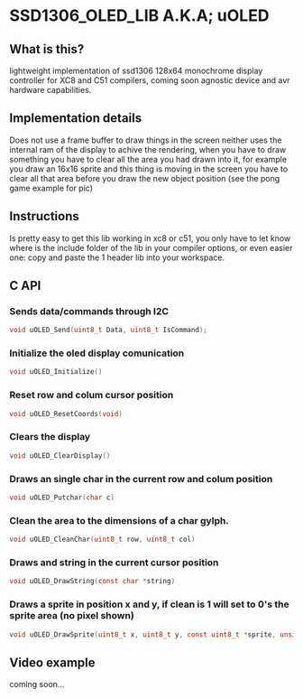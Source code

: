 # SSD1306_OLED_LIB A.K.A; uOLED
## What is this?
lightweight implementation of ssd1306 128x64 monochrome display controller for XC8 and C51 compilers, coming soon agnostic device and avr hardware capabilities.

## Implementation details
Does not use a frame buffer to draw things in the screen neither uses the internal ram of the display to achive the rendering, when you have to draw something you have to clear all the area you had drawn into it, for example you draw an 16x16 sprite and this thing is moving in the screen you have to clear all that area before you draw the new object position (see the pong game example for pic)

## Instructions
Is pretty easy to get this lib working in xc8 or c51, you only have to let know where is the include folder of the lib in your compiler options, or even easier one: copy and paste the 1 header lib into your workspace.


## C API

### Sends data/commands through I2C
```c
void uOLED_Send(uint8_t Data, uint8_t IsCommand);
```

### Initialize the oled display comunication
```c
void uOLED_Initialize()
```

### Reset row and colum cursor position
```c
void uOLED_ResetCoords(void)
```

### Clears the display
```c
void uOLED_ClearDisplay()
```

### Draws an single char in the current row and colum position
```c
void uOLED_Putchar(char c)
```

### Clean the area to the dimensions of a char gylph.
```c
void uOLED_CleanChar(uint8_t row, uint8_t col)
```

### Draws and string in the current cursor position
```c
void uOLED_DrawString(const char *string)
```
### Draws a sprite in position x and y, if clean is 1 will set to 0's the sprite area (no pixel shown)
```c
void uOLED_DrawSprite(uint8_t x, uint8_t y, const uint8_t *sprite, unsigned int spriteLenght, uint8_t w, uint8_t h, uint8_t Clean)
```

## Video example
coming soon...
